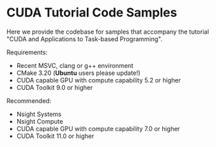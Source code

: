 # CUDA Tutorial Code Samples

Here we provide the codebase for samples that accompany the tutorial "CUDA and Applications to Task-based Programming". 

Requirements:

* Recent MSVC, clang or g++ environment
* CMake 3.20 (**Ubuntu** users please update!)
* CUDA capable GPU with compute capability 5.2 or higher
* CUDA Toolkit 9.0 or higher

Recommended:

* Nsight Systems
* Nsight Compute
* CUDA capable GPU with compute capability 7.0 or higher
* CUDA Toolkit 11.0 or higher